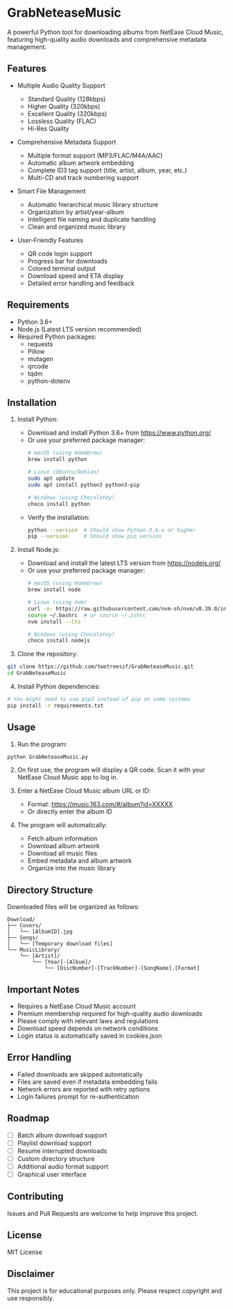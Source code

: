 # GrabNeteaseMusic

A powerful Python tool for downloading albums from NetEase Cloud Music, featuring high-quality audio downloads and comprehensive metadata management.

## Features

- Multiple Audio Quality Support
  - Standard Quality (128kbps)
  - Higher Quality (320kbps)
  - Excellent Quality (320kbps)
  - Lossless Quality (FLAC)
  - Hi-Res Quality

- Comprehensive Metadata Support
  - Multiple format support (MP3/FLAC/M4A/AAC)
  - Automatic album artwork embedding
  - Complete ID3 tag support (title, artist, album, year, etc.)
  - Multi-CD and track numbering support

- Smart File Management
  - Automatic hierarchical music library structure
  - Organization by artist/year-album
  - Intelligent file naming and duplicate handling
  - Clean and organized music library

- User-Friendly Features
  - QR code login support
  - Progress bar for downloads
  - Colored terminal output
  - Download speed and ETA display
  - Detailed error handling and feedback

## Requirements

- Python 3.6+
- Node.js (Latest LTS version recommended)
- Required Python packages:
  - requests
  - Pillow
  - mutagen
  - qrcode
  - tqdm
  - python-dotenv

## Installation

1. Install Python:
   - Download and install Python 3.6+ from https://www.python.org/
   - Or use your preferred package manager:
     ```bash
     # macOS (using Homebrew)
     brew install python

     # Linux (Ubuntu/Debian)
     sudo apt update
     sudo apt install python3 python3-pip

     # Windows (using Chocolatey)
     choco install python
     ```
   - Verify the installation:
     ```bash
     python --version  # Should show Python 3.6.x or higher
     pip --version     # Should show pip version
     ```

2. Install Node.js:
   - Download and install the latest LTS version from https://nodejs.org/
   - Or use your preferred package manager:
     ```bash
     # macOS (using Homebrew)
     brew install node

     # Linux (using nvm)
     curl -o- https://raw.githubusercontent.com/nvm-sh/nvm/v0.39.0/install.sh | bash
     source ~/.bashrc  # or source ~/.zshrc
     nvm install --lts
     
     # Windows (using Chocolatey)
     choco install nodejs
     ```

3. Clone the repository:
```bash
git clone https://github.com/twotreeszf/GrabNeteaseMusic.git
cd GrabNeteaseMusic
```

4. Install Python dependencies:
```bash
# You might need to use pip3 instead of pip on some systems
pip install -r requirements.txt
```


## Usage

1. Run the program:
```bash
python GrabNeteaseMusic.py
```

2. On first use, the program will display a QR code. Scan it with your NetEase Cloud Music app to log in.

3. Enter a NetEase Cloud Music album URL or ID:
   - Format: https://music.163.com/#/album?id=XXXXX
   - Or directly enter the album ID

4. The program will automatically:
   - Fetch album information
   - Download album artwork
   - Download all music files
   - Embed metadata and album artwork
   - Organize into the music library

## Directory Structure

Downloaded files will be organized as follows:
```
Download/
├── Covers/
│   └── [AlbumID].jpg
├── Songs/
│   └── [Temporary download files]
└── MusicLibrary/
    └── [Artist]/
        └── [Year]-[Album]/
            └── [DiscNumber]-[TrackNumber]-[SongName].[Format]
```

## Important Notes

- Requires a NetEase Cloud Music account
- Premium membership required for high-quality audio downloads
- Please comply with relevant laws and regulations
- Download speed depends on network conditions
- Login status is automatically saved in cookies.json

## Error Handling

- Failed downloads are skipped automatically
- Files are saved even if metadata embedding fails
- Network errors are reported with retry options
- Login failures prompt for re-authentication

## Roadmap

- [ ] Batch album download support
- [ ] Playlist download support
- [ ] Resume interrupted downloads
- [ ] Custom directory structure
- [ ] Additional audio format support
- [ ] Graphical user interface

## Contributing

Issues and Pull Requests are welcome to help improve this project.

## License

MIT License

## Disclaimer

This project is for educational purposes only. Please respect copyright and use responsibly. 